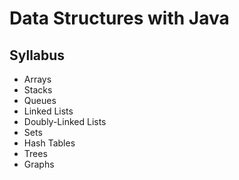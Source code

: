 # Data Structures with Java

## Syllabus
* Arrays
* Stacks
* Queues
* Linked Lists
* Doubly-Linked Lists
* Sets
* Hash Tables
* Trees
* Graphs
